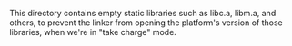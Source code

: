 This directory contains empty static libraries such as libc.a, libm.a, and
others, to prevent the linker from opening the platform's version of those
libraries, when we're in "take charge" mode.

